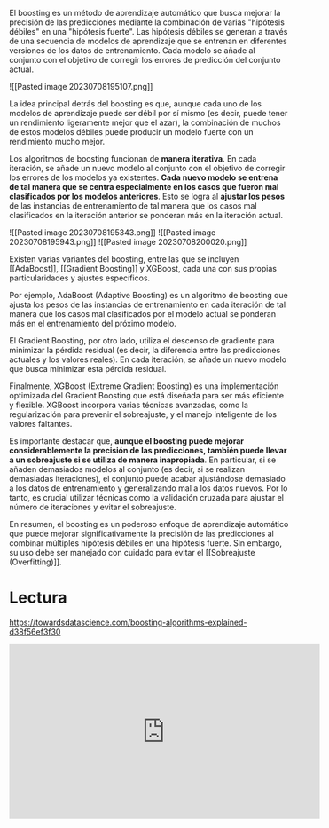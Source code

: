
El boosting es un método de aprendizaje automático que busca mejorar la precisión de las predicciones mediante la combinación de varias "hipótesis débiles" en una "hipótesis fuerte". Las hipótesis débiles se generan a través de una secuencia de modelos de aprendizaje que se entrenan en diferentes versiones de los datos de entrenamiento. Cada modelo se añade al conjunto con el objetivo de corregir los errores de predicción del conjunto actual.

![[Pasted image 20230708195107.png]]

La idea principal detrás del boosting es que, aunque cada uno de los modelos de aprendizaje puede ser débil por sí mismo (es decir, puede tener un rendimiento ligeramente mejor que el azar), la combinación de muchos de estos modelos débiles puede producir un modelo fuerte con un rendimiento mucho mejor. 

Los algoritmos de boosting funcionan de **manera iterativa**. En cada iteración, se añade un nuevo modelo al conjunto con el objetivo de corregir los errores de los modelos ya existentes. **Cada nuevo modelo se entrena de tal manera que se centra especialmente en los casos que fueron mal clasificados por los modelos anteriores**. Esto se logra al **ajustar los pesos** de las instancias de entrenamiento de tal manera que los casos mal clasificados en la iteración anterior se ponderan más en la iteración actual.

![[Pasted image 20230708195343.png]]
![[Pasted image 20230708195943.png]]
![[Pasted image 20230708200020.png]]

Existen varias variantes del boosting, entre las que se incluyen [[AdaBoost]], [[Gradient Boosting]] y XGBoost, cada una con sus propias particularidades y ajustes específicos.

Por ejemplo, AdaBoost (Adaptive Boosting) es un algoritmo de boosting que ajusta los pesos de las instancias de entrenamiento en cada iteración de tal manera que los casos mal clasificados por el modelo actual se ponderan más en el entrenamiento del próximo modelo. 

El Gradient Boosting, por otro lado, utiliza el descenso de gradiente para minimizar la pérdida residual (es decir, la diferencia entre las predicciones actuales y los valores reales). En cada iteración, se añade un nuevo modelo que busca minimizar esta pérdida residual.

Finalmente, XGBoost (Extreme Gradient Boosting) es una implementación optimizada del Gradient Boosting que está diseñada para ser más eficiente y flexible. XGBoost incorpora varias técnicas avanzadas, como la regularización para prevenir el sobreajuste, y el manejo inteligente de los valores faltantes.

Es importante destacar que, **aunque el boosting puede mejorar considerablemente la precisión de las predicciones, también puede llevar a un sobreajuste si se utiliza de manera inapropiada**. En particular, si se añaden demasiados modelos al conjunto (es decir, si se realizan demasiadas iteraciones), el conjunto puede acabar ajustándose demasiado a los datos de entrenamiento y generalizando mal a los datos nuevos. Por lo tanto, es crucial utilizar técnicas como la validación cruzada para ajustar el número de iteraciones y evitar el sobreajuste.

En resumen, el boosting es un poderoso enfoque de aprendizaje automático que puede mejorar significativamente la precisión de las predicciones al combinar múltiples hipótesis débiles en una hipótesis fuerte. Sin embargo, su uso debe ser manejado con cuidado para evitar el [[Sobreajuste (Overfitting)]].


# Lectura

https://towardsdatascience.com/boosting-algorithms-explained-d38f56ef3f30

<iframe width="560" height="315" src="https://www.youtube.com/embed/LxcGKNV5-p4" title="YouTube video player" frameborder="0" allow="accelerometer; autoplay; clipboard-write; encrypted-media; gyroscope; picture-in-picture; web-share" allowfullscreen></iframe>
